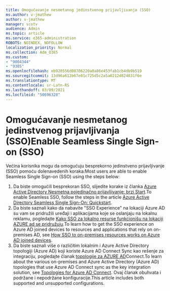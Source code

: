 ```yaml
---
title: Omogućavanje nesmetanog jedinstvenog prijavljivanja (SSO)
ms.author: v-jmathew
author: v-jmathew
manager: scotv
audience: Admin
ms.topic: article
ms.service: o365-administration
ROBOTS: NOINDEX, NOFOLLOW
localization_priority: Normal
ms.collection: Adm_O365
ms.custom:
- "9004344"
- "9385"
ms.openlocfilehash: eb920556d08706220a0a86e453fab1cb4db9b519
ms.sourcegitcommit: 13d96a612b67e01c725d5c2a5a0212d824031f6e
ms.translationtype: MT
ms.contentlocale: sr-Latn-RS
ms.lasthandoff: 03/09/2021
ms.locfileid: "50696328"
---
```

# <a name="enable-seamless-single-sign-on-sso"></a><span data-ttu-id="f247d-102">Omogućavanje nesmetanog jedinstvenog prijavljivanja (SSO)</span><span class="sxs-lookup"><span data-stu-id="f247d-102">Enable Seamless Single Sign-on (SSO)</span></span>

<span data-ttu-id="f247d-103">Većina korisnika mogu da omogućuju besprekorno jedinstveno prijavljivanje (SSO) pomoću dolenavedenih koraka:</span><span class="sxs-lookup"><span data-stu-id="f247d-103">Most users are able to enable Seamless Single Sign-on (SSO) using the steps below:</span></span>

1. <span data-ttu-id="f247d-104">Da biste omogućili besprekoran SSO, slijedite korake iz članka [Azure Active Directory Nesmetna pojedinačno prijavljivanje: brzi Start](https://docs.microsoft.com/azure/active-directory/hybrid/how-to-connect-sso-quick-start).</span><span class="sxs-lookup"><span data-stu-id="f247d-104">To enable Seamless SSO, follow the steps in the article [Azure Active Directory Seamless Single Sign-On: Quickstart](https://docs.microsoft.com/azure/active-directory/hybrid/how-to-connect-sso-quick-start).</span></span>
2. <span data-ttu-id="f247d-105">Da biste saznali kako da nabavite "SSO Experience" na lokaciji Azure AD su vam se pridružili uređaji i aplikacijama koje se oslanjaju na lokalnu reklamu, pogledajte [Kako SSO za lokalno resurse funkcionišu na lokaciji AZURE ad se pridružuju](https://docs.microsoft.com/azure/active-directory/devices/azuread-join-sso).</span><span class="sxs-lookup"><span data-stu-id="f247d-105">To learn how to get the SSO experience on Azure AD joined devices to resources and applications that rely on on-premises AD, see [How SSO to on-premises resources works on Azure AD joined devices](https://docs.microsoft.com/azure/active-directory/devices/azuread-join-sso).</span></span>
3. <span data-ttu-id="f247d-106">Da biste saznali više o različitim lokalnim i Azure Active Directory topologiji (Azure AD) koji koriste Azure AD Connect Sync kao rešenje za integraciju, pogledajte članak [topologije za AZURE AD](https://docs.microsoft.com/azure/active-directory/hybrid/plan-connect-topologies)Connect.</span><span class="sxs-lookup"><span data-stu-id="f247d-106">To learn about the various on-premises and Azure Active Directory (Azure AD) topologies that use Azure AD Connect sync as the key integration solution, see [Topologies for Azure AD Connect](https://docs.microsoft.com/azure/active-directory/hybrid/plan-connect-topologies).</span></span> <span data-ttu-id="f247d-107">Ovaj članak obuhvata i podržane i nepodržane konfiguracije.</span><span class="sxs-lookup"><span data-stu-id="f247d-107">This article includes both supported and unsupported configurations.</span></span>
